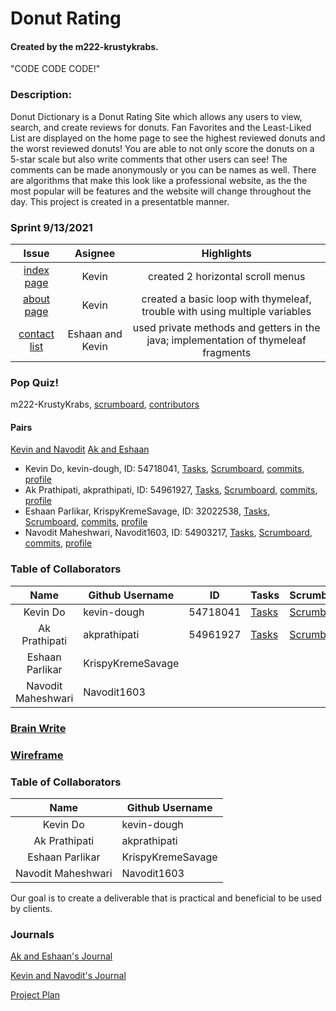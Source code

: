 # Donut Rating 
#### Created by the m222-krustykrabs.

"CODE CODE CODE!"

### Description:
Donut Dictionary is a Donut Rating Site which allows any users to view, search, and create reviews for donuts. Fan Favorites and the Least-Liked List are displayed on the home page to see the highest reviewed donuts and the worst reviewed donuts! You are able to not only score the donuts on a 5-star scale but also write comments that other users can see! The comments can be made anonymously or you can be names as well. There are algorithms that make this look like a professional website, as the the most popular will be features and the website will change throughout the day. This project is created in a presentatble manner. 

### Sprint 9/13/2021
|Issue|Asignee|Highlights|
|:----:|:----:|:----:|
|[index page](https://github.com/Navodit1603/m222-KrustyKrabs/issues/13)|Kevin|created 2 horizontal scroll menus|
|[about page](https://github.com/Navodit1603/m222-KrustyKrabs/issues/14)|Kevin|created a basic loop with thymeleaf, trouble with using multiple variables|
|[contact list](https://github.com/Navodit1603/m222-KrustyKrabs/issues/16)|Eshaan and Kevin|used private methods and getters in the java; implementation of thymeleaf fragments|

### Pop Quiz!
m222-KrustyKrabs, [scrumboard](https://github.com/Navodit1603/m222-KrustyKrabs/projects/1), [contributors](https://github.com/Navodit1603/m222-KrustyKrabs/graphs/contributors)

#### Pairs
[Kevin and Navodit](https://docs.google.com/document/d/1BFBWGY9vj-E2K7aB7S8AUBSUFzykGWVdO7xCJWG-ou0/edit)
[Ak and Eshaan](https://docs.google.com/document/d/1_00m8_Ps-8xa50mRHRDDZVe1lTe19DJE-vb_fP_6JeY/edit)

* Kevin Do, kevin-dough, ID: 54718041, [Tasks](https://github.com/Navodit1603/m222-KrustyKrabs/issues/assigned/kevin-dough), [Scrumboard](https://github.com/Navodit1603/m222-KrustyKrabs/projects/1?card_filter_query=assignee%3Akevin-dough), [commits](https://github.com/Navodit1603/m222-KrustyKrabs/commits?author=kevin-dough), [profile](https://github.com/kevin-dough)
* Ak Prathipati, akprathipati, ID: 54961927, [Tasks](https://github.com/Navodit1603/m222-KrustyKrabs/issues/assigned/akprathipati), [Scrumboard](https://github.com/Navodit1603/m222-KrustyKrabs/projects/1?card_filter_query=assignee%3Aakprathipati), [commits](https://github.com/Navodit1603/m222-KrustyKrabs/commits?author=akprathipati), [profile](https://github.com/akprathipati)
* Eshaan Parlikar, KrispyKremeSavage, ID: 32022538, [Tasks](https://github.com/Navodit1603/m222-KrustyKrabs/issues/assigned/KrispyKremeSavage), [Scrumboard](https://github.com/Navodit1603/m222-KrustyKrabs/projects/1?card_filter_query=assignee%3AKrispyKremeSavage), [commits](https://github.com/Navodit1603/m222-KrustyKrabs/commits?author=KrispyKremeSavage), [profile](https://github.com/KrispyKremeSavage)
* Navodit Maheshwari, Navodit1603, ID: 54903217, [Tasks](https://github.com/Navodit1603/m222-KrustyKrabs/issues/assigned/Navodit1603), [Scrumboard](https://github.com/Navodit1603/m222-KrustyKrabs/projects/1?card_filter_query=assignee%3ANavodit1603), [commits](https://github.com/Navodit1603/m222-KrustyKrabs/commits?author=Navodit1603), [profile](https://github.com/Navodit1603)

### Table of Collaborators
|        Name        | Github Username   |ID                 |Tasks |Scrumboard |Commits |Profile |
|:------------------:|-------------------|-------------------|------|-----------|--------|--------|
| Kevin Do           | kevin-dough       |54718041| [Tasks](https://github.com/Navodit1603/m222-KrustyKrabs/issues/assigned/kevin-dough)|[Scrumboard](https://github.com/Navodit1603/m222-KrustyKrabs/projects/1?card_filter_query=assignee%3Akevin-dough)|[commits](https://github.com/Navodit1603/m222-KrustyKrabs/commits?author=kevin-dough)|[profile](https://github.com/kevin-dough)|
| Ak Prathipati      | akprathipati      |54961927|[Tasks](https://github.com/Navodit1603/m222-KrustyKrabs/issues/assigned/akprathipati)|[Scrumboard](https://github.com/Navodit1603/m222-KrustyKrabs/projects/1?card_filter_query=assignee%3Aakprathipati)|[commits](https://github.com/Navodit1603/m222-KrustyKrabs/commits?author=akprathipati)|[profile](https://github.com/akprathipati)|
| Eshaan Parlikar    | KrispyKremeSavage |                   |      |           |        |        |
| Navodit Maheshwari | Navodit1603      |                    |      |           |        |        |




### [Brain Write](https://docs.google.com/document/d/14fl5IbjiwnolH_P-Ar1aMBShLUp5B-C5qtU6SHZzows/edit#bookmark=id.hy068ml7j0yc)

### [Wireframe](https://docs.google.com/presentation/d/1F2H328ZCYhyjzBX2WUQdiGw8LLIWjOHupeIna6I-y7w/edit?usp=sharing)

### Table of Collaborators
|        Name        | Github Username   |
|:------------------:|-------------------|
| Kevin Do           | kevin-dough       |
| Ak Prathipati      | akprathipati      |
| Eshaan Parlikar    | KrispyKremeSavage |
| Navodit Maheshwari | Navodit1603      |

Our goal is to create a deliverable that is practical and beneficial to be used by clients.

### Journals
[Ak and Eshaan's Journal](https://docs.google.com/document/d/1_00m8_Ps-8xa50mRHRDDZVe1lTe19DJE-vb_fP_6JeY/edit?usp=sharing) 

[Kevin and Navodit's Journal](https://docs.google.com/document/d/1BFBWGY9vj-E2K7aB7S8AUBSUFzykGWVdO7xCJWG-ou0/edit?usp=sharing) 

[Project Plan](https://docs.google.com/document/d/14fl5IbjiwnolH_P-Ar1aMBShLUp5B-C5qtU6SHZzows/edit)
